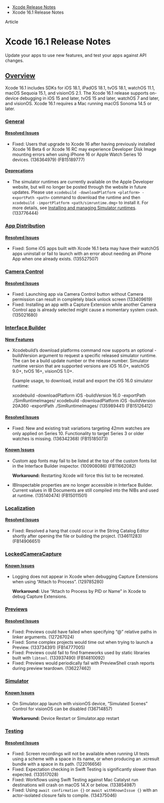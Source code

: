 - [Xcode Release Notes](https://developer.apple.com/documentation/xcode-release-notes)
- Xcode 16.1 Release Notes

Article

# Xcode 16.1 Release Notes

Update your apps to use new features, and test your apps against API changes.

## [Overview](https://developer.apple.com/documentation/xcode-release-notes/xcode-16_1-release-notes#Overview)

Xcode 16.1 includes SDKs for iOS 18.1, iPadOS 18.1, tvOS 18.1, watchOS 11.1, macOS Sequoia 15.1, and visionOS 2.1. The Xcode 16.1 release supports on-device debugging in iOS 15 and later, tvOS 15 and later, watchOS 7 and later, and visionOS. Xcode 16.1 requires a Mac running macOS Sonoma 14.5 or later.

### [General](https://developer.apple.com/documentation/xcode-release-notes/xcode-16_1-release-notes#General)

#### [Resolved Issues](https://developer.apple.com/documentation/xcode-release-notes/xcode-16_1-release-notes#Resolved-Issues)

- Fixed: Users that upgrade to Xcode 16 after having previously installed Xcode 16 Beta 6 or Xcode 16 RC may experience Developer Disk Image mounting errors when using iPhone 16 or Apple Watch Series 10 devices. (136364979) (FB15189777)

#### [Deprecations](https://developer.apple.com/documentation/xcode-release-notes/xcode-16_1-release-notes#Deprecations)

- The simulator runtimes are currently available on the Apple Developer website, but will no longer be posted through the website in future updates. Please use `xcodebuild -downloadPlatform <platform> -exportPath <path>` command to download the runtime and then `xcodebuild -importPlatform <path/simruntime.dmg>` to install it. For more details, see [Installing and managing Simulator runtimes](https://developer.apple.com/documentation/xcode/installing-additional-simulator-runtimes). (133776444)

### [App Distribution](https://developer.apple.com/documentation/xcode-release-notes/xcode-16_1-release-notes#App-Distribution)

#### [Resolved Issues](https://developer.apple.com/documentation/xcode-release-notes/xcode-16_1-release-notes#Resolved-Issues)

- Fixed: Some iOS apps built with Xcode 16.1 beta may have their watchOS apps uninstall or fail to launch with an error about needing an iPhone App when one already exists. (135527507)

### [Camera Control](https://developer.apple.com/documentation/xcode-release-notes/xcode-16_1-release-notes#Camera-Control)

#### [Resolved Issues](https://developer.apple.com/documentation/xcode-release-notes/xcode-16_1-release-notes#Resolved-Issues)

- Fixed: Launching app via Camera Control button without Camera permission can result in completely black unlock screen (133409619)
- Fixed: Installing an app with a Capture Extension while another Camera Control app is already selected might cause a momentary system crash. (135021680)

### [Interface Builder](https://developer.apple.com/documentation/xcode-release-notes/xcode-16_1-release-notes#Interface-Builder)

#### [New Features](https://developer.apple.com/documentation/xcode-release-notes/xcode-16_1-release-notes#New-Features)

- Xcodebuild’s download platforms command now supports an optional -buildVersion argument to request a specific released simulator runtime. The can be a build update number or the release number. Simulator runtime version that are supported versions are iOS 16.0+, watchOS 9.0+, tvOS 16+, visionOS 1.0+.

  Example usage, to download, install and export the iOS 16.0 simulator runtime:

  xcodebuild -downloadPlatform iOS -buildVersion 16.0 -exportPath ./SimRuntimeImages/ xcodebuild -downloadPlatform iOS -buildVersion 20A360 -exportPath ./SimRuntimeImages/ (135989441) (FB15126412)

#### [Resolved Issues](https://developer.apple.com/documentation/xcode-release-notes/xcode-16_1-release-notes#Resolved-Issues)

- Fixed: New and existing trait variations targeting 42mm watches are only applied on Series 10. Functionality to target Series 3 or older watches is missing. (136342368) (FB15185073)

#### [Known Issues](https://developer.apple.com/documentation/xcode-release-notes/xcode-16_1-release-notes#Known-Issues)

- Custom app fonts may fail to be listed at the top of the custom fonts list in the Interface Builder inspector. (100908086) (FB11662082)

  **Workaround:** Restarting Xcode will force this list to be recreated.
- IBInspectable properties are no longer accessible in Interface Builder. Current values in IB Documents are still compiled into the NIBs and used at runtime. (135140474) (FB15011501)

### [Localization](https://developer.apple.com/documentation/xcode-release-notes/xcode-16_1-release-notes#Localization)

#### [Resolved Issues](https://developer.apple.com/documentation/xcode-release-notes/xcode-16_1-release-notes#Resolved-Issues)

- Fixed: Resolved a hang that could occur in the String Catalog Editor shortly after opening the file or building the project. (134611283) (FB14906651)

### [LockedCameraCapture](https://developer.apple.com/documentation/xcode-release-notes/xcode-16_1-release-notes#LockedCameraCapture)

#### [Known Issues](https://developer.apple.com/documentation/xcode-release-notes/xcode-16_1-release-notes#Known-Issues)

- Logging does not appear in Xcode when debugging Capture Extensions when using “Attach to Process”. (129785280)

  **Workaround:** Use “Attach to Process by PID or Name” in Xcode to debug Capture Extensions.

### [Previews](https://developer.apple.com/documentation/xcode-release-notes/xcode-16_1-release-notes#Previews)

#### [Resolved Issues](https://developer.apple.com/documentation/xcode-release-notes/xcode-16_1-release-notes#Resolved-Issues)

- Fixed: Previews could have failed when specifying “@” relative paths in linker arguments. (127267024)
- Fixed: Some complex projects would time out when trying to launch a Preview. (133734391) (FB14777005)
- Fixed: Previews could fail to find frameworks used by static libraries built with `libtool`. (133937490) (FB14810092)
- Fixed: Previews would periodically fail with PreviewShell crash reports during preview teardown. (136227462)

### [Simulator](https://developer.apple.com/documentation/xcode-release-notes/xcode-16_1-release-notes#Simulator)

#### [Known Issues](https://developer.apple.com/documentation/xcode-release-notes/xcode-16_1-release-notes#Known-Issues)

- On Simulator.app launch with visionOS device, “Simulated Scenes” Control for visionOS can be disabled (136714857)

  **Workaround:** Device Restart or Simulator.app restart

### [Testing](https://developer.apple.com/documentation/xcode-release-notes/xcode-16_1-release-notes#Testing)

#### [Resolved Issues](https://developer.apple.com/documentation/xcode-release-notes/xcode-16_1-release-notes#Resolved-Issues)

- Fixed: Screen recordings will not be available when running UI tests using a scheme with a space in its name, or when producing an .xcresult bundle with a space in its path. (122016656)
- Fixed: Expectation checking in Swift Testing is significantly slower than expected. (133517028)
- Fixed: Workflows using Swift Testing against Mac Catalyst run destinations will crash on macOS 14.X or below. (133854987)
- Fixed: Using `await confirmation {}` or `await withKnownIssue {}` with an actor-isolated closure fails to compile. (134375046)
